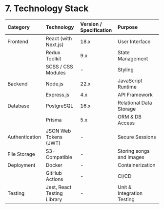 # 7. Technology Stack

| Category | Technology | Version / Specification | Purpose |
| :--- | :--- | :--- | :--- |
| Frontend | React (with Next.js) | 18.x | User Interface |
| | Redux Toolkit | 9.x | State Management |
| | SCSS / CSS Modules | - | Styling |
| Backend | Node.js | 22.x | JavaScript Runtime |
| | Express.js | 4.x | API Framework |
| Database | PostgreSQL | 16.x | Relational Data Storage |
| | Prisma | 5.x | ORM & DB Access |
| Authentication | JSON Web Tokens (JWT) | - | Secure Sessions |
| File Storage | S3-Compatible | - | Storing songs and images |
| Deployment | Docker | - | Containerization |
| | GitHub Actions | - | CI/CD |
| Testing | Jest, React Testing Library | - | Unit & Integration Testing |
